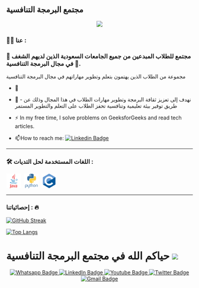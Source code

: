 ## مجتمع البرمجة التنافسية 


<div id="header" align="center">
  <img src="https://media.giphy.com/media/M9gbBd9nbDrOTu1Mqx/giphy.gif" width="300"/>
</div>

### :woman_technologist: عنا :

### مجتمع للطلاب المبدعين من جميع الجامعات السعودية الذين لديهم الشغف 🤩 في مجال البرمجة التنافسية 🤖.
<!-- <img src="https://media.giphy.com/media/WUlplcMpOCEmTGBtBW/giphy.gif" width="30">
 -->
 مجموعة من الطلاب الذين يهتمون بتعلم وتطوير مهاراتهم في مجال البرمجة التنافسية
- :telescope:  

- :seedling: - نهدف إلى تعزيز ثقافة البرمجة وتطوير مهارات الطلاب في هذا المجال وذلك عن طريق توفير بيئة تعليمية وتنافسية تحفز الطلاب على التعلم والتطوير المستمر

- :zap: In my free time, I solve problems on GeeksforGeeks and read tech articles.

- :mailbox:How to reach me: [![Linkedin Badge](https://img.shields.io/badge/-kakbar-blue?style=flat&logo=Linkedin&logoColor=white)](your-linkedin-url)

---

### :hammer_and_wrench: اللغات المستخدمة لحل التديات :
<div>
  <img src="https://github.com/devicons/devicon/blob/master/icons/java/java-original-wordmark.svg" title="Java" alt="Java" width="40" height="40"/>&nbsp;
  <img src="https://github.com/devicons/devicon/blob/master/icons/python/python-original-wordmark.svg" title="Python" alt="Python" width="40" height="40"/>&nbsp;
  <img src="https://github.com/devicons/devicon/blob/master/icons/c/c-original.svg" title="c++" alt="Spring" width="40" height="40"/>&nbsp;
</div>

---

### إحصائياتنا : :fire:
[![GitHub Streak](http://github-readme-streak-stats.herokuapp.com?user=Challengeteam1&theme=dark&background=000000)](https://git.io/streak-stats)


[![Top Langs](https://github-readme-stats.vercel.app/api/top-langs/?username=Challengeteam1&layout=compact&theme=vision-friendly-dark)](https://github.com/anuraghazra/github-readme-stats)

<h1>
  حياكم الله في مجتمع البرمجة التنافسية
  <img src="https://media.giphy.com/media/hvRJCLFzcasrR4ia7z/giphy.gif" width="30px"/>
</h1>

<div id="badges" align="center">
  <a href="https://chat.whatsapp.com/IwAfr8zkfwSHIDwoMB97zr">
    <img src="https://img.shields.io/badge/WhatsApp-25D366?style=for-the-badge&logo=whatsapp&logoColor=white" alt="Whatsapp Badge"/>
  </a>
  <a href="your-linkedin-URL">
    <img src="https://img.shields.io/badge/LinkedIn-blue?style=for-the-badge&logo=linkedin&logoColor=white" alt="LinkedIn Badge"/>
  </a>
  <a href="your-youtube-URL">
    <img src="https://img.shields.io/badge/YouTube-red?style=for-the-badge&logo=youtube&logoColor=white" alt="Youtube Badge"/>
  </a>
  <a href="your-twitter-URL">
    <img src="https://img.shields.io/badge/Twitter-blue?style=for-the-badge&logo=twitter&logoColor=white" alt="Twitter Badge"/>
  </a>
  <a href="your-Gmail-URL">
    <img src="https://img.shields.io/badge/Gmail-D14836?style=for-the-badge&logo=gmail&logoColor=white" alt="Gmail Badge"/>
  </a>
</div>
<div id="badges" align="center">
  <img src="https://komarev.com/ghpvc/?username=Challengeteam1&style=flat-square&color=blue" alt=""/>
</div>

<!--
![ddacf13289d443f7425a0460e613560d](https://user-images.githubusercontent.com/128253849/226133594-a8e48796-d947-4669-9674-ccb21c7f5505.jpg)
### 
[<img src="https://user-images.githubusercontent.com/128253849/226134278-43ae2321-712b-492a-ab8b-c24895d5d941.png" alt="whatsapp" width="100"/>](https://chat.whatsapp.com/IwAfr8zkfwSHIDwoMB97zr)
  <a href="your-youtube-URL">
    <img src="https://img.shields.io/badge/YouTube-red?style=for-the-badge&logo=youtube&logoColor=white" alt="Youtube Badge"/>
  </a>
  <a href="your-twitter-URL">
    <img src="https://img.shields.io/badge/Twitter-blue?style=for-the-badge&logo=twitter&logoColor=white" alt="Twitter Badge"/>
  </a>
  <h1>
  hey there
  <img src="https://media.giphy.com/media/hvRJCLFzcasrR4ia7z/giphy.gif" width="30px"/>
</h1>
<img src="https://komarev.com/ghpvc/?username=your-github-username&style=flat-square&color=blue" alt=""/>

#### هذا الحساب يحتوي على التحديات المرفوعه والمُعتمدة من فريق التحدي بالاضافة لحلها ✨ 

Here are some ideas to get you started:

- 🔭 I’m currently working on ...
- 🌱 I’m currently learning ...
- 👯 I’m looking to collaborate on ...
- 🤔 I’m looking for help with ...
- 💬 Ask me about ...
- 📫 How to reach me: ...
- 😄 Pronouns: ...
- ⚡ Fun fact: ...
-->
